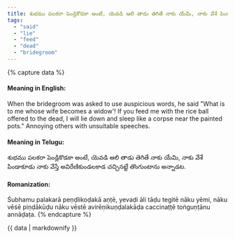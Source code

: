 ```yaml
---
title: శుభము పలకరా పెండ్లికొడకా అంటే, యెవడి ఆలి తాడు తెగితే నాకు యేమి, నాకు వేశే పిండాకూడు నాకు వేస్తే అవిరేణికుండలకాడ చచ్చినట్టే తొంగుంటాను అన్నాడట.
tags:
  - "said"
  - "lie"
  - "feed"
  - "dead"
  - "bridegroom"
---
```


{% capture data %}
#### Meaning in English:
When the bridegroom was asked to use auspicious words, he said "What is to me whose wife becomes a widow'! If you feed me with the rice ball offered to the dead, I will lie down and sleep like a corpse near the painted pots."
Annoying others with unsuitable speeches.

#### Meaning in Telugu:
శుభము పలకరా పెండ్లికొడకా అంటే, యెవడి ఆలి తాడు తెగితే నాకు యేమి, నాకు వేశే పిండాకూడు నాకు వేస్తే అవిరేణికుండలకాడ చచ్చినట్టే తొంగుంటాను అన్నాడట.

#### Romanization:
Śubhamu palakarā peṇḍlikoḍakā aṇṭē, yevaḍi āli tāḍu tegitē nāku yēmi, nāku vēśē piṇḍākūḍu nāku vēstē avirēṇikuṇḍalakāḍa caccinaṭṭē toṅguṇṭānu annāḍaṭa.
{% endcapture %}

{{ data | markdownify }}

